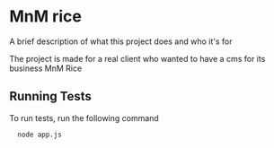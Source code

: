 
# MnM rice

A brief description of what this project does and who it's for

The project is made for a real client who wanted to have a cms for its business MnM Rice
## Running Tests

To run tests, run the following command

```bash
  node app.js
```
